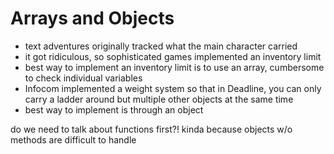 # Arrays and Objects



- text adventures originally tracked what the main character carried
- it got ridiculous, so sophisticated games implemented an inventory limit
- best way to implement an inventory limit is to use an array, cumbersome to check individual variables
- Infocom implemented a weight system so that in Deadline, you can only carry a ladder around but multiple other objects at the same time
- best way to implement is through an object

do we need to talk about functions first?! kinda because objects w/o methods are difficult to handle
